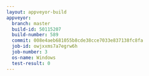 ```yaml
---
layout: appveyor-build
appveyor:
  branch: master
  build-id: 50115207
  build-number: 589
  commit: 008e4aeb681055b8cde38cce7033e837138fc8fa
  job-id: owjxxms7a7egrw6h
  job-number: 3
  os-name: Windows
  test-result: 0
---
```

